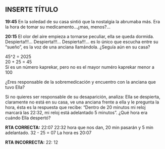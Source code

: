 ## INSERTE TÍTULO

**19:45** En la soledad de su casa sintió que la nostalgia la abrumaba más. Era la hora de tomar su medicamento…¿mas, menos?...

**20:15** El olor del aire empieza a tornarse peculiar, ella se queda dormida. Despierta!!!... Despierta!!!... Despierta!!!... es lo único que escucha entre su “sueño”, es la voz de una anciana llamándola. ¿Seguía aún en su casa?

45^2 = 2025          
20 + 25 = 45     
Sí es un número kaprekar, pero no es el mayor numéro kaprekar menor  a 100

¿Eres responsable de la sobremedicación y encuentro con la anciana que tuvo Ella?

Si no quieres ser responsable de su desaparición, analiza:
Ella se despierta, claramente no está en su casa, ve una anciana frente a ella y le pregunta la hora, ésta es la respuesta que recibe: “Dentro de 20 minutos mi reloj marcará las 22:32, mi reloj está adelantado 5 minutos”. 
¿Qué hora era cuándo Ella despertó?

**RTA CORRECTA:** 22:07           22:32  hora que nos dan,
20 min pasarán y 5 min adelantado.
32 - 25 = 07
La hora es 20:07

**RTA INCORRECTA:** 22: 12
